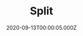 ---
title: "Split"
year: 2016
date: 2020-09-13T00:00:05.000Z
permalink: /almanac/movies/2020-09-13-split/index.html
link: https://letterboxd.com/rknightuk/film/split-2016/1/
rating: 3
---
